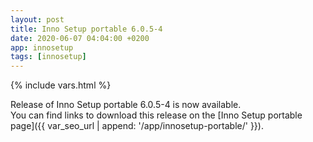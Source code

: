 ```yaml
---
layout: post
title: Inno Setup portable 6.0.5-4
date: 2020-06-07 04:04:00 +0200
app: innosetup
tags: [innosetup]
---
```

{% include vars.html %}

Release of Inno Setup portable 6.0.5-4 is now available.<br />
You can find links to download this release on the [Inno Setup portable page]({{ var_seo_url | append: '/app/innosetup-portable/' }}).
